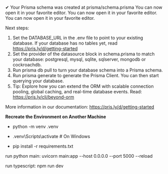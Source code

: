 
✔ Your Prisma schema was created at prisma/schema.prisma
  You can now open it in your favorite editor.
  You can now open it in your favorite editor.
  You can now open it in your favorite editor.

Next steps:
1. Set the DATABASE_URL in the .env file to point to your existing database. If your database has no tables yet, read https://pris.ly/d/getting-started     
2. Set the provider of the datasource block in schema.prisma to match your database: postgresql, mysql, sqlite, sqlserver, mongodb or cockroachdb.
3. Run prisma db pull to turn your database schema into a Prisma schema.
4. Run prisma generate to generate the Prisma Client. You can then start querying your database.
5. Tip: Explore how you can extend the ORM with scalable connection pooling, global caching, and real-time database events. Read: https://pris.ly/cli/beyond-orm

More information in our documentation:
https://pris.ly/d/getting-started


**Recreate the Environment on Another Machine**

- python -m venv .venv

- .venv\Scripts\activate     # On Windows
- pip install -r requirements.txt

run python main:
uvicorn main:app --host 0.0.0.0 --port 5000 --reload

run typescript:
npm run dev 
